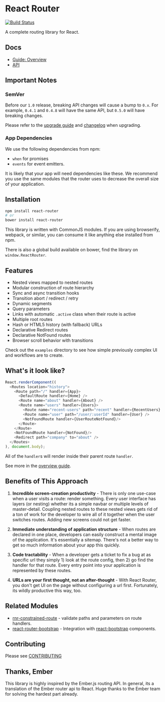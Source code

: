 React Router
============

[![Build Status](https://travis-ci.org/rackt/react-router.svg?branch=master)](https://travis-ci.org/rackt/react-router)

A complete routing library for React.

Docs
----

- [Guide: Overview](/docs/guides/overview.md)
- [API](/docs/api/)

Important Notes
---------------

### SemVer

Before our `1.0` release, breaking API changes will cause a bump to
`0.x`. For example, `0.4.1` and `0.4.8` will have the same API, but
`0.5.0` will have breaking changes.

Please refer to the [upgrade guide](/UPGRADE_GUIDE.md) and
[changelog](/CHANGELOG.md) when upgrading.

### App Dependencies

We use the following dependencies from npm:

- `when` for promises
- `events` for event emitters.

It is likely that your app will need dependencies like these. We
recommend you use the same modules that the router uses to decrease the
overall size of your application.

Installation
------------

```sh
npm install react-router
# or
bower install react-router
```

This library is written with CommonJS modules. If you are using
browserify, webpack, or similar, you can consume it like anything else
installed from npm.

There is also a global build available on bower, find the library on
`window.ReactRouter`.

Features
--------

- Nested views mapped to nested routes
- Modular construction of route hierarchy
- Sync and async transition hooks
- Transition abort / redirect / retry
- Dynamic segments
- Query parameters
- Links with automatic `.active` class when their route is active
- Multiple root routes
- Hash or HTML5 history (with fallback) URLs
- Declarative Redirect routes
- Declarative NotFound routes
- Browser scroll behavior with transitions

Check out the `examples` directory to see how simple previously complex UI
and workflows are to create.

What's it look like?
--------------------

```js
React.renderComponent((
  <Routes location="history">
    <Route path="/" handler={App}>
      <DefaultRoute handler={Home} />
      <Route name="about" handler={About} />
      <Route name="users" handler={Users}>
        <Route name="recent-users" path="recent" handler={RecentUsers} />
        <Route name="user" path="/user/:userId" handler={User} />
        <NotFoundRoute handler={UserRouteNotFound}/>
      </Route>
    </Route>
    <NotFoundRoute handler={NotFound}/>
    <Redirect path="company" to="about" />
  </Routes>
), document.body);
```

All of the `handler`s will render inside their parent route `handler`.

See more in the [overview guide](/docs/guides/overview.md).

Benefits of This Approach
-------------------------

1. **Incredible screen-creation productivity** - There is only one
   use-case when a user visits a route: render something. Every user
   interface has layers (or nesting) whether its a simple navbar or
   multiple levels of master-detail. Coupling nested routes to these
   nested views gets rid of a ton of work for the developer to wire all
   of it together when the user switches routes. Adding new screens
   could not get faster.

2. **Immediate understanding of application structure** - When routes
   are declared in one place, developers can easily construct a mental
   image of the application. It's essentially a sitemap. There's not a
   better way to get so much information about your app this quickly.

3. **Code tractability** - When a developer gets a ticket to fix a bug
   at as specific url they simply 1) look at the route config, then 2)
   go find the handler for that route. Every entry point into your
   application is represented by these routes.

4. **URLs are your first thought, not an after-thought** - With React
   Router, you don't get UI on the page without configuring a url first.
   Fortunately, its wildly productive this way, too.

Related Modules
---------------

- [rnr-constrained-route](https://github.com/bjyoungblood/rnr-constrained-route) - validate paths
  and parameters on route handlers.
- [react-router-bootstrap](https://github.com/mtscout6/react-router-bootstrap) - Integration with [react-bootstrap](https://github.com/react-bootstrap/react-bootstrap) components.

Contributing
------------

Please see [CONTRIBUTING](CONTRIBUTING.md)

Thanks, Ember
-------------

This library is highly inspired by the Ember.js routing API. In general,
its a translation of the Ember router api to React. Huge thanks to the
Ember team for solving the hardest part already.

